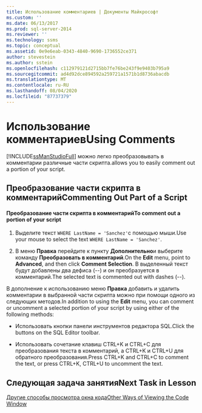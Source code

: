 ```yaml
---
title: Использование комментариев | Документы Майкрософт
ms.custom: ''
ms.date: 06/13/2017
ms.prod: sql-server-2014
ms.reviewer: ''
ms.technology: ssms
ms.topic: conceptual
ms.assetid: 0e9e6eab-0343-4840-9690-1736552ce371
author: stevestein
ms.author: sstein
ms.openlocfilehash: c112979121d2715bb7fe76be243f9e9403b795a9
ms.sourcegitcommit: ad4d92dce894592a259721a1571b1d8736abacdb
ms.translationtype: MT
ms.contentlocale: ru-RU
ms.lasthandoff: 08/04/2020
ms.locfileid: "87737379"
---
```

# <a name="using-comments"></a><span data-ttu-id="18585-102">Использование комментариев</span><span class="sxs-lookup"><span data-stu-id="18585-102">Using Comments</span></span>
  [!INCLUDE[ssManStudioFull](../../includes/ssmanstudiofull-md.md)] <span data-ttu-id="18585-103">можно легко преобразовывать в комментарии различные части скрипта.</span><span class="sxs-lookup"><span data-stu-id="18585-103">allows you to easily comment out a portion of your script.</span></span>  
  
## <a name="commenting-out-part-of-a-script"></a><span data-ttu-id="18585-104">Преобразование части скрипта в комментарий</span><span class="sxs-lookup"><span data-stu-id="18585-104">Commenting Out Part of a Script</span></span>  
  
#### <a name="to-comment-out-a-portion-of-your-script"></a><span data-ttu-id="18585-105">Преобразование части скрипта в комментарий</span><span class="sxs-lookup"><span data-stu-id="18585-105">To comment out a portion of your script</span></span>  
  
1.  <span data-ttu-id="18585-106">Выделите текст `WHERE LastName = 'Sanchez'`с помощью мыши.</span><span class="sxs-lookup"><span data-stu-id="18585-106">Use your mouse to select the text `WHERE LastName = 'Sanchez'`.</span></span>  
  
2.  <span data-ttu-id="18585-107">В меню **Правка** перейдите к пункту **Дополнительно**и выберите команду **Преобразовать в комментарий**.</span><span class="sxs-lookup"><span data-stu-id="18585-107">On the **Edit** menu, point to **Advanced**, and then click **Comment Selection**.</span></span> <span data-ttu-id="18585-108">В выделенный текст будут добавлены два дефиса (--) и он преобразуется в комментарий.</span><span class="sxs-lookup"><span data-stu-id="18585-108">The selected text is commented out with dashes (--).</span></span>  
  
 <span data-ttu-id="18585-109">В дополнение к использованию меню **Правка** добавить и удалить комментарии в выбранной части скрипта можно при помощи одного из следующих методов.</span><span class="sxs-lookup"><span data-stu-id="18585-109">In addition to using the **Edit** menu, you can comment or uncomment a selected portion of your script by using either of the following methods:</span></span>  
  
-   <span data-ttu-id="18585-110">Использовать кнопки панели инструментов редактора SQL.</span><span class="sxs-lookup"><span data-stu-id="18585-110">Click the buttons on the SQL Editor toolbar.</span></span>  
  
-   <span data-ttu-id="18585-111">Использовать сочетание клавиш CTRL+K и CTRL+C для преобразования текста в комментарий, а CTRL+K и CTRL+U для обратного преобразования.</span><span class="sxs-lookup"><span data-stu-id="18585-111">Press CTRL+K and CTRL+C to comment the text, or press CTRL+K, CTRL+U to uncomment the text.</span></span>  
  
## <a name="next-task-in-lesson"></a><span data-ttu-id="18585-112">Следующая задача занятия</span><span class="sxs-lookup"><span data-stu-id="18585-112">Next Task in Lesson</span></span>  
 [<span data-ttu-id="18585-113">Другие способы просмотра окна кода</span><span class="sxs-lookup"><span data-stu-id="18585-113">Other Ways of Viewing the Code Window</span></span>](lesson-2-5-other-ways-of-viewing-the-code-window.md)  
  
  
